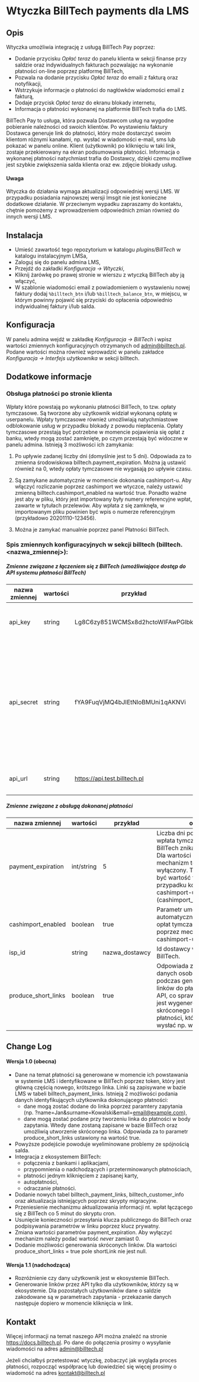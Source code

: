 # Wtyczka BillTech payments dla LMS

## Opis
Wtyczka umożliwia integrację z usługą BillTech Pay poprzez:
* Dodanie przycisku *Opłać teraz* do panelu klienta w sekcji finanse przy saldzie oraz indywidualnych 
fakturach pozwalając na wykonanie płatności on-line poprzez platformę BillTech,
* Pozwala na dodanie przycisku *Opłać teraz* do emaili z fakturą oraz notyfikacji,
* Wstrzykuje informacje o płatności do nagłówków wiadomości email z fakturą,
* Dodaje przycisk *Opłać teraz* do ekranu blokady internetu,
* Informacja o płatności wykonanej na platformie BillTech trafia do LMS.

BillTech Pay to usługa, która pozwala Dostawcom usług na wygodne pobieranie należności od swoich klientów. 
Po wystawieniu faktury Dostawca generuje link do płatności, który może dostarczyć swoim klientom różnymi kanałami,
 np. wysłać w wiadomości e-mail, sms lub pokazać w panelu online. 
Klient (użytkownik) po kliknięciu w taki link, zostaje przekierowany na ekran podsumowania płatności.
Informacja o wykonanej płatności natychmiast trafia do Dostawcy,
 dzięki czemu możliwe jest szybkie zwiększenia salda klienta oraz ew. zdjęcie blokady usług.

#### Uwaga
Wtyczka do działania wymaga aktualizacji odpowiedniej wersji LMS. W przypadku posiadania najnowszej wersji
lmsgit nie jest konieczne dodatkowe działanie. W przeciwnym wypadku zapraszamy do kontaktu, chętnie pomożemy 
z wprowadzeniem odpowiednich zmian również do innych wersji LMS.

## Instalacja
* Umieść zawartość tego repozytorium w katalogu *plugins/BillTech* w katalogu instalacyjnym LMSa,
* Zaloguj się do panelu admina LMS,
* Przejdź do zakładki *Konfiguracja -> Wtyczki*,
* Kliknij żarówkę po prawej stronie w wierszu z wtyczką BillTech aby ją włączyć,
* W szablonie wiadomości email z powiadomieniem o wystawieniu nowej faktury dodaj `%billtech_btn` i/lub `%billtech_balance_btn`,
w miejscu, w którym powinny pojawić się przyciski do opłacenia odpowiednio indywidualnej faktury i/lub salda. 

## Konfiguracja
W panelu admina wejdź w zakładkę *Konfiguracja -> BillTech* i wpisz wartości zmiennych konfiguracyjnych otrzymanych od <admin@billtech.pl>. 
Podane wartości można również wprowadzić w panelu zakładce *Konfiguracja -> Interfejs użytkownika* w sekcji billtech.

## Dodatkowe informacje
### Obsługa płatności po stronie klienta
Wpłaty które powstają po wykonaniu płatności BillTech, to tzw. opłaty tymczasowe. Są tworzone aby użytkownik widział wykonaną opłatę w userpanelu. Wpłaty tymczasowe również umożliwiają natychmiastowe odblokowanie usług w przypadku blokady z powodu niepłacenia. Opłaty tymczasowe przestają być potrzebne w momencie pojawienia się opłat z banku, wtedy mogą zostać zamknięte, po czym przestają być widoczne w panelu admina. Istnieją 3 możliwości ich zamykania:

   1. Po upływie zadanej liczby dni (domyślnie jest to 5 dni). Odpowiada za to zmienna środowiskowa billtech.payment_expiration. 
    Można ją ustawić również na 0, wtedy opłaty tymczasowe nie wygasają po upływie czasu. 
   
   1. Są zamykane automatycznie w momencie dokonania cashimport-u. Aby włączyć rozliczanie poprzez cashimport we wtyczce, należy ustawić zmienną billtech.cashimport_enabled na wartość true. Ponadto ważne jest aby w pliku, który jest importowany były numery referencyjne wpłat, zawarte w tytułach przelewów. Aby wpłata z się zamknęła, w importowanym pliku powinien być wpis o numerze referencyjnym (przykładowo 20201110-123456). 
    
   1. Można je zamykać manualnie poprzez panel Płatności BillTech.

### Spis zmiennych konfiguracyjnych w sekcji billtech (billtech.<nazwa_zmiennej>):

##### Zmienne związane z łączeniem się z BillTech (umożliwiające dostęp do API systemu płatności BillTech)

| nazwa zmiennej 	| wartości 	| przykład                         	| opis                                                                                                                                                                                        	|
|----------------	|----------	|----------------------------------	|---------------------------------------------------------------------------------------------------------------------------------------------------------------------------------------------	|
| api_key        	| string   	| Lg8C6zy851WCMSx8d2hctoWIFAwPGlbk 	| Parametr wykorzystywany do uwierzytelnienia HTTP BASIC.                                                                                                                                     	|
| api_secret     	| string   	| fYA9FuqVjMQ4bJIEtNloBMUni1qAKNVi 	| Parametr wykorzystywany do uwierzytelnienia HTTP BASIC.  Otrzymywany po kliknięcie po podaniu parametru PIN i kliknięciu przycisku Generuj API secret w zakładce *Konfiguracja -> BillTech*. 	|
| api_url        	| string   	| https://api.test.billtech.pl     	| Adres do komunikacji z platformą BillTech                                                                                                                                                   	|

##### Zmienne związane z obsługą dokonanej płatności

| nazwa zmiennej      	| wartości   	| przykład       	| opis                                                                                                                                                                                                                          	|
|---------------------	|------------	|----------------	|-------------------------------------------------------------------------------------------------------------------------------------------------------------------------------------------------------------------------------	|
| payment_expiration  	| int/string 	| 5              	| Liczba dni po których wpłata tymczasowa BillTech znika z systemu. Dla wartości never mechanizm ten zostaje wyłączony. Taka powinna być wartość tej zmiennej w przypadku korzystania z cashimport-u (cashimport_enabled=true). 	|
| cashimport_enabled  	| boolean    	| true           	| Parametr umożliwiający automatyczne rozliczanie opłat tymczasowych poprzez mechanizm cashimport-u.                                                                                                                            	|
| isp_id              	| string     	| nazwa_dostawcy 	| Id dostawcy w systemie BillTech.                                                                                                                                                                                              	|
| produce_short_links 	| boolean    	| true           	| Odpowiada za podanie danych osobowych podczas generowania linków do płatności przez API, co sprawia że możliwe jest wygenerowanie skróconego linku do płatności, który można wysłać np. w SMS.                                	|

## Change Log

#### Wersja 1.0 (obecna)
* Dane na temat płatności są generowane w momencie ich powstawania w systemie LMS i identyfikowane w BillTech poprzez token, który jest główną częścią nowego, krótszego linka. 
Linki są zapisywane w bazie LMS w tabeli billtech_payment_links.
Istnieją 2 możliwości podania danych identyfikujących użytkownika dokonującego płatności:
    * dane mogą zostać dodane do linka poprzez paramtery zapytania (np. ?name=Jan&surname=Kowalski&email=email@example.com),
    * dane mogą zostać podane przy tworzeniu linka do płatności w body zapytania.
    Wtedy dane zostaną zapisane w bazie BillTech oraz umożliwią utworzenie skróconego linka. 
    Odpowiada za to parametr produce_short_links ustawiony na wartość true. 
* Powyższe podejście powoduje wyeliminowane problemy ze spójnością salda.
* Integracja z ekosystemem BillTech:
    * połączenia z bankami i aplikacjami,
    * przypomnienia o nadchodzących i przeterminowanych płatnościach,
    * płatności jednym kliknięciem z zapisanej karty,
    * autopłatności,
    * odraczanie płatności.
* Dodanie nowych tabel billtech_payment_links, billtech_customer_info oraz aktualizacja istniejących poprzez skrypty migracyjne. 
* Przeniesienie mechanizmu aktualizowania informacji nt. wpłat łączącego się z BillTech co 5 minut do skryptu cron. 
* Usunięcie konieczności przesyłania klucza publicznego do BillTech oraz podpisywania parametrów w linku poprzez klucz prywatny.
* Zmiana wartości parametrów payment_expiration. Aby wyłączyć mechanizm należy podać wartość *never* zamiast 0.
* Dodanie możliwości generowania skróconych linków. Dla wartości produce_short_links = true pole shortLink nie jest null.

#### Wersja 1.1 (nadchodząca)
* Rozróżnienie czy dany użytkownik jest w ekosystemie BillTech.
* Generowanie linków przez API tylko dla użytkowników, którzy są w ekosystemie.
Dla pozostałych użytkowników dane o saldzie zakodowane są w parametrach zapytania - przekazanie danych następuje dopiero w momencie kliknięcia w link.

## Kontakt
Więcej informacji na temat naszego API można znaleźć na stronie <https://docs.billtech.pl>. Po dane do połączenia prosimy o wysyłanie wiadomości na adres <admin@billtech.pl>

Jeżeli chciałbyś przetestować wtyczkę, zobaczyć jak wygląda proces płatności, rozpocząć współpracę lub dowiedzieć się więcej prosimy o wiadomość na adres <kontakt@billtech.pl>
